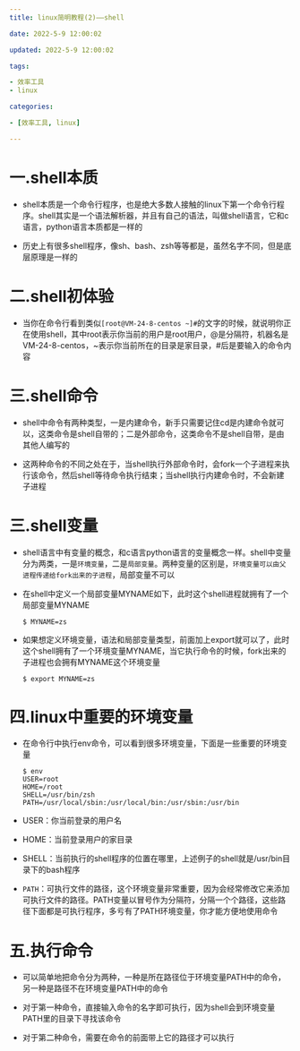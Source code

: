 ```yaml
---
title: linux简明教程(2)——shell

date: 2022-5-9 12:00:02

updated: 2022-5-9 12:00:02

tags:

- 效率工具
- linux

categories:

- [效率工具, linux]

---
```


# 一.shell本质

- shell本质是一个命令行程序，也是绝大多数人接触的linux下第一个命令行程序。shell其实是一个语法解析器，并且有自己的语法，叫做shell语言，它和c语言，python语言本质都是一样的

- 历史上有很多shell程序，像sh、bash、zsh等等都是，虽然名字不同，但是底层原理是一样的

# 二.shell初体验

- 当你在命令行看到类似`[root@VM-24-8-centos ~]#`的文字的时候，就说明你正在使用shell，其中root表示你当前的用户是root用户，@是分隔符，机器名是VM-24-8-centos，~表示你当前所在的目录是家目录，#后是要输入的命令内容

# 三.shell命令

- shell中命令有两种类型，一是内建命令，新手只需要记住cd是内建命令就可以，这类命令是shell自带的；二是外部命令，这类命令不是shell自带，是由其他人编写的

- 这两种命令的不同之处在于，当shell执行外部命令时，会fork一个子进程来执行该命令，然后shell等待命令执行结束；当shell执行内建命令时，不会新建子进程

# 三.shell变量

- shell语言中有变量的概念，和c语言python语言的变量概念一样。shell中变量分为两类，一是`环境变量`，二是`局部变量`。两种变量的区别是，`环境变量可以由父进程传递给fork出来的子进程`，局部变量不可以

- 在shell中定义一个局部变量MYNAME如下，此时这个shell进程就拥有了一个局部变量MYNAME
  
  ```shell
  $ MYNAME=zs
  ```

- 如果想定义环境变量，语法和局部变量类型，前面加上export就可以了，此时这个shell拥有了一个环境变量MYNAME，当它执行命令的时候，fork出来的子进程也会拥有MYNAME这个环境变量
  
  ```shell
  $ export MYNAME=zs
  ```

# 四.linux中重要的环境变量

- 在命令行中执行env命令，可以看到很多环境变量，下面是一些重要的环境变量
  
  ```shell
  $ env
  USER=root
  HOME=/root
  SHELL=/usr/bin/zsh
  PATH=/usr/local/sbin:/usr/local/bin:/usr/sbin:/usr/bin
  ```

- USER：你当前登录的用户名

- HOME：当前登录用户的家目录

- SHELL：当前执行的shell程序的位置在哪里，上述例子的shell就是/usr/bin目录下的bash程序

- `PATH`：可执行文件的路径，这个环境变量非常重要，因为会经常修改它来添加可执行文件的路径。PATH变量以冒号作为分隔符，分隔一个个路径，这些路径下面都是可执行程序，多亏有了PATH环境变量，你才能方便地使用命令

# 五.执行命令

- 可以简单地把命令分为两种，一种是所在路径位于环境变量PATH中的命令，另一种是路径不在环境变量PATH中的命令

- 对于第一种命令，直接输入命令的名字即可执行，因为shell会到环境变量PATH里的目录下寻找该命令

- 对于第二种命令，需要在命令的前面带上它的路径才可以执行
